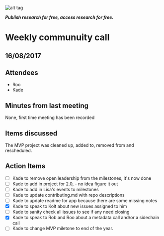 ![alt tag](https://cloud.githubusercontent.com/assets/24201238/24583976/ced4c43e-179f-11e7-9c40-c0988c346f55.png)

_**Publish research for free, access research for free.**_

# Weekly communuity call

## 16/08/2017

## Attendees
* Roo 
* Kade

## Minutes from last meeting
None, first time meeting has been recorded

## Items discussed
The MVP project was cleaned up, added to, removed from and rescheduled.

## Action Items
* [ ] Kade to remove open leadership from the milestones, it's now done
* [ ] Kade to add in project for 2.0, - no idea figure it out
* [ ] Kade to add in Lisa's events to milestones
* [ ] Kade to update contributing.md with repo descriptions
* [ ] Kade to update readme for app because there are some missing notes
* [x] Kade to speak to Kolt about new issues assigned to him
* [ ] Kade to sanity check all issues to see if any need closing
* [x] Kade to speak to Rob and Roo about a metadata call and/or a sidechain call
* [ ] Kade to change MVP miletone to end of the year. 
